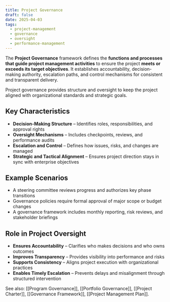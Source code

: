 ```yaml
---
title: Project Governance
draft: false
date: 2025-04-03
tags:
  - project-management
  - governance
  - oversight
  - performance-management
---
```


The **Project Governance** framework defines the **functions and processes that guide project management activities** to ensure the project **meets or exceeds its target objectives**. It establishes accountability, decision-making authority, escalation paths, and control mechanisms for consistent and transparent delivery.

Project governance provides structure and oversight to keep the project aligned with organizational standards and strategic goals.

## Key Characteristics

- **Decision-Making Structure** – Identifies roles, responsibilities, and approval rights  
- **Oversight Mechanisms** – Includes checkpoints, reviews, and performance audits  
- **Escalation and Control** – Defines how issues, risks, and changes are managed  
- **Strategic and Tactical Alignment** – Ensures project direction stays in sync with enterprise objectives

## Example Scenarios

- A steering committee reviews progress and authorizes key phase transitions  
- Governance policies require formal approval of major scope or budget changes  
- A governance framework includes monthly reporting, risk reviews, and stakeholder briefings

## Role in Project Oversight

- **Ensures Accountability** – Clarifies who makes decisions and who owns outcomes  
- **Improves Transparency** – Provides visibility into performance and risks  
- **Supports Consistency** – Aligns project execution with organizational practices  
- **Enables Timely Escalation** – Prevents delays and misalignment through structured intervention

See also: [[Program Governance]], [[Portfolio Governance]], [[Project Charter]], [[Governance Framework]], [[Project Management Plan]].
